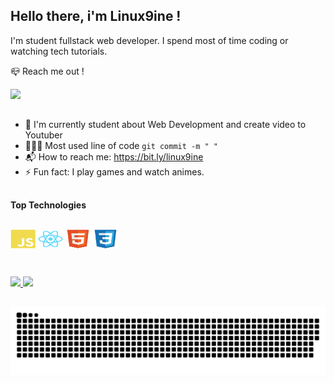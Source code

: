 ## Hello there, i'm Linux9ine !

I'm student fullstack web developer. I spend most of time coding or watching tech tutorials.

📪 Reach me out !

<div> 
  <a href="https://instagram.com/linux9ine" target="_blank"><img src="https://img.shields.io/badge/-Instagram-%23E4405F?style=for-the-badge&logo=instagram&logoColor=white"></a>
  
  ##  
  
  * 🔭 I'm currently student about Web Development and create video to Youtuber
  * 👨🏿‍💻 Most used line of code ``` git commit -m " " ``` 
  * 📬 How to reach me: https://bit.ly/linux9ine
  * ⚡️ Fun fact: I play games and watch animes.
  
  ##  
  
  **Top Technologies**
  
  <div style="display: inline_block"><br>
  <img align="center" alt="linux9ine-Js" height="30" width="40" src="https://raw.githubusercontent.com/devicons/devicon/master/icons/javascript/javascript-plain.svg">
  <img align="center" alt="linux9ine-React" height="30" width="40" src="https://raw.githubusercontent.com/devicons/devicon/master/icons/react/react-original.svg">
  <img align="center" alt="linux9ine-HTML" height="30" width="40" src="https://raw.githubusercontent.com/devicons/devicon/master/icons/html5/html5-original.svg">
  <img align="center" alt="linux9ine-CSS" height="30" width="40" src="https://raw.githubusercontent.com/devicons/devicon/master/icons/css3/css3-original.svg">
</div>
  
  
&nbsp;
<div>
  <a href="https://github.com/linux9ine">
  <img height="180em" src="https://github-readme-stats.vercel.app/api?username=linux9ine&show_icons=true&theme=omni&include_all_commits=true&count_private=true"/>
    
    
  <img height="180em" src="https://github-readme-stats.vercel.app/api/top-langs/?username=linux9ine&layout=compact&langs_count=16&theme=omni"/>
</div>

<div>

##  

  ![Snake animation](https://github.com/linux9ine/linux9ine/blob/output/github-contribution-grid-snake.svg)
</div>
